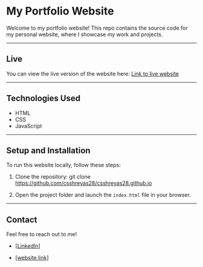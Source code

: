# My Portfolio Website

Welcome to my portfolio website! This repo contains the source code for my personal website, where I showcase my work and projects.

---

## Live

You can view the live version of the website here: [Link to live website](https://csshreyas28.github.io/)

---

## Technologies Used

- HTML
- CSS
- JavaScript

---

## Setup and Installation

To run this website locally, follow these steps:

1. Clone the repository:
git clone https://github.com/csshreyas28/csshreyas28.github.io

2. Open the project folder and launch the `index.html` file in your browser.

---

## Contact

Feel free to reach out to me!

- [[LinkedIn](https://www.linkedin.com/in/csshreyas/)]

- [[website link](https://csshreyas28.github.io/)]
